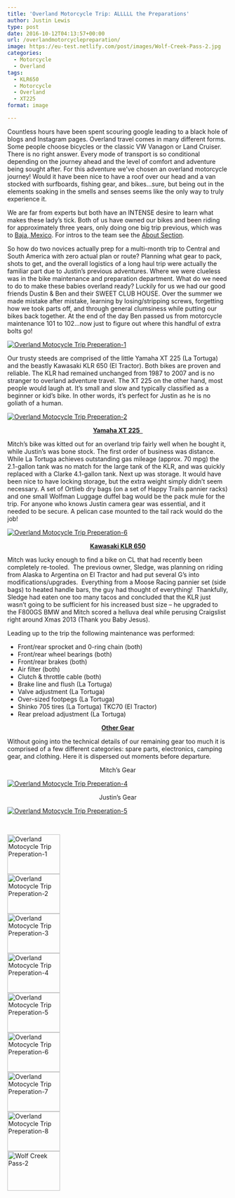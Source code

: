 ```yaml
---
title: 'Overland Motorcycle Trip: ALLLLL the Preparations'
author: Justin Lewis
type: post
date: 2016-10-12T04:13:57+00:00
url: /overlandmotorcyclepreparation/
image: https://eu-test.netlify.com/post/images/Wolf-Creek-Pass-2.jpg
categories:
  - Motorcycle
  - Overland
tags:
  - KLR650
  - Motorcycle
  - Overland
  - XT225
format: image

---
```

Countless hours have been spent scouring google leading to a black hole of blogs and Instagram pages. Overland travel comes in many different forms. Some people choose bicycles or the classic VW Vanagon or Land Cruiser. There is no right answer. Every mode of transport is so conditional depending on the journey ahead and the level of comfort and adventure being sought after. For this adventure we&#8217;ve chosen an overland motorcycle journey! Would it have been nice to have a roof over our head and a van stocked with surfboards, fishing gear, and bikes…sure, but being out in the elements soaking in the smells and senses seems like the only way to truly experience it.

We are far from experts but both have an INTENSE desire to learn what makes these lady’s tick. Both of us have owned our bikes and been riding for approximately three years, only doing one big trip previous, which was to [Baja, Mexico][1]. For intros to the team see the [About Section][2].<!--more-->

So how do two novices actually prep for a multi-month trip to Central and South America with zero actual plan or route? Planning what gear to pack, shots to get, and the overall logistics of a long haul trip were actually the familiar part due to Justin’s previous adventures. Where we were clueless was in the bike maintenance and preparation department. What do we need to do to make these babies overland ready? Luckily for us we had our good friends Dustin & Ben and their SWEET CLUB HOUSE. Over the summer we made mistake after mistake, learning by losing/stripping screws, forgetting how we took parts off, and through general clumsiness while putting our bikes back together. At the end of the day Ben passed us from motorcycle maintenance 101 to 102…now just to figure out where this handful of extra bolts go!

<div class="ngg-gallery-singlepic-image " style="">
  <a href="http://www.elevationupgrade.com/wp-content/gallery/Intro-to-Overland-Trip/Trip-Preperation-1.jpg"
		     title=""
             data-src="http://www.elevationupgrade.com/wp-content/gallery/Intro-to-Overland-Trip/Trip-Preperation-1.jpg"
             data-thumbnail="http://www.elevationupgrade.com/wp-content/gallery/Intro-to-Overland-Trip/thumbs/thumbs_Trip-Preperation-1.jpg"
             data-image-id="294"
             data-title="Overland Motocycle Trip Preperation-1"
             data-description=""
             target='_self'
             class="ngg-fancybox" rel="c4dd80414f9da13d19d9ce43656d3299"> <img class="ngg-singlepic"
             src="http://www.elevationupgrade.com/wp-content/gallery/Intro-to-Overland-Trip/dynamic/Trip-Preperation-1.jpg-nggid03294-ngg0dyn-0x0x100-00f0w010c010r110f110r010t010.jpg"
             alt="Overland Motocycle Trip Preperation-1"
             title="Overland Motocycle Trip Preperation-1"
 /> </a>
</div>

Our trusty steeds are comprised of the little Yamaha XT 225 (La Tortuga) and the beastly Kawasaki KLR 650 (El Tractor). Both bikes are proven and reliable. The KLR had remained unchanged from 1987 to 2007 and is no stranger to overland adventure travel. The XT 225 on the other hand, most people would laugh at. It’s small and slow and typically classified as a beginner or kid’s bike. In other words, it’s perfect for Justin as he is no goliath of a human.

<div class="ngg-gallery-singlepic-image " style="">
  <a href="http://www.elevationupgrade.com/wp-content/gallery/Intro-to-Overland-Trip/Trip-Preperation-2.jpg"
		     title=""
             data-src="http://www.elevationupgrade.com/wp-content/gallery/Intro-to-Overland-Trip/Trip-Preperation-2.jpg"
             data-thumbnail="http://www.elevationupgrade.com/wp-content/gallery/Intro-to-Overland-Trip/thumbs/thumbs_Trip-Preperation-2.jpg"
             data-image-id="295"
             data-title="Overland Motocycle Trip Preperation-2"
             data-description=""
             target='_self'
             class="ngg-fancybox" rel="41ad5f1f25988302de238e3e5123dbd4"> <img class="ngg-singlepic"
             src="http://www.elevationupgrade.com/wp-content/gallery/Intro-to-Overland-Trip/dynamic/Trip-Preperation-2.jpg-nggid03295-ngg0dyn-0x0x100-00f0w010c010r110f110r010t010.jpg"
             alt="Overland Motocycle Trip Preperation-2"
             title="Overland Motocycle Trip Preperation-2"
 /> </a>
</div>

<p style="text-align: center;">
  <strong><u>Yamaha XT 225  </u></strong>
</p>

Mitch’s bike was kitted out for an overland trip fairly well when he bought it, while Justin’s was bone stock. The first order of business was distance. While La Tortuga achieves outstanding gas mileage (approx. 70 mpg) the 2.1-gallon tank was no match for the large tank of the KLR, and was quickly replaced with a Clarke 4.1-gallon tank. Next up was storage. It would have been nice to have locking storage, but the extra weight simply didn’t seem necessary. A set of Ortlieb dry bags (on a set of Happy Trails pannier racks) and one small Wolfman Luggage duffel bag would be the pack mule for the trip. For anyone who knows Justin camera gear was essential, and it needed to be secure. A pelican case mounted to the tail rack would do the job!

<div class="ngg-gallery-singlepic-image " style="">
  <a href="http://www.elevationupgrade.com/wp-content/gallery/Intro-to-Overland-Trip/Trip-Preperation-6.jpg"
		     title=""
             data-src="http://www.elevationupgrade.com/wp-content/gallery/Intro-to-Overland-Trip/Trip-Preperation-6.jpg"
             data-thumbnail="http://www.elevationupgrade.com/wp-content/gallery/Intro-to-Overland-Trip/thumbs/thumbs_Trip-Preperation-6.jpg"
             data-image-id="299"
             data-title="Overland Motocycle Trip Preperation-6"
             data-description=""
             target='_self'
             class="ngg-fancybox" rel="63f72d301562321ad48bcb6b023b4863"> <img class="ngg-singlepic"
             src="http://www.elevationupgrade.com/wp-content/gallery/Intro-to-Overland-Trip/dynamic/Trip-Preperation-6.jpg-nggid03299-ngg0dyn-0x0x100-00f0w010c010r110f110r010t010.jpg"
             alt="Overland Motocycle Trip Preperation-6"
             title="Overland Motocycle Trip Preperation-6"
 /> </a>
</div>

<p style="text-align: center;">
  <strong><u>Kawasaki KLR 650</u></strong>
</p>

Mitch was lucky enough to find a bike on CL that had recently been completely re-tooled.  The previous owner, Sledge, was planning on riding from Alaska to Argentina on El Tractor and had put several G’s into modifications/upgrades.  Everything from a Moose Racing pannier set (side bags) to heated handle bars, the guy had thought of everything!  Thankfully, Sledge had eaten one too many tacos and concluded that the KLR just wasn’t going to be sufficient for his increased bust size – he upgraded to the F800GS BMW and Mitch scored a helluva deal while perusing Craigslist right around Xmas 2013 (Thank you Baby Jesus).

Leading up to the trip the following maintenance was performed:

  * Front/rear sprocket and 0-ring chain (both)
  * Front/rear wheel bearings (both)
  * Front/rear brakes (both)
  * Air filter (both)
  * Clutch & throttle cable (both)
  * Brake line and flush (La Tortuga)
  * Valve adjustment (La Tortuga)
  * Over-sized footpegs (La Tortuga)
  * Shinko 705 tires (La Tortuga) TKC70 (El Tractor)
  * Rear preload adjustment (La Tortuga)

<p style="text-align: center;">
  <strong><u>Other Gear</u></strong>
</p>

Without going into the technical details of our remaining gear too much it is comprised of a few different categories: spare parts, electronics, camping gear, and clothing. Here it is dispersed out moments before departure.

<p style="text-align: center;">
  Mitch&#8217;s Gear
</p>

<div class="ngg-gallery-singlepic-image " style="">
  <a href="http://www.elevationupgrade.com/wp-content/gallery/Intro-to-Overland-Trip/Trip-Preperation-4.jpg"
		     title=""
             data-src="http://www.elevationupgrade.com/wp-content/gallery/Intro-to-Overland-Trip/Trip-Preperation-4.jpg"
             data-thumbnail="http://www.elevationupgrade.com/wp-content/gallery/Intro-to-Overland-Trip/thumbs/thumbs_Trip-Preperation-4.jpg"
             data-image-id="297"
             data-title="Overland Motocycle Trip Preperation-4"
             data-description=""
             target='_self'
             class="ngg-fancybox" rel="263fcb29e5b88f288b6dc0f84a8e1c50"> <img class="ngg-singlepic"
             src="http://www.elevationupgrade.com/wp-content/gallery/Intro-to-Overland-Trip/dynamic/Trip-Preperation-4.jpg-nggid03297-ngg0dyn-0x0x100-00f0w010c010r110f110r010t010.jpg"
             alt="Overland Motocycle Trip Preperation-4"
             title="Overland Motocycle Trip Preperation-4"
 /> </a>
</div>

<p style="text-align: center;">
  Justin&#8217;s Gear
</p>

<div class="ngg-gallery-singlepic-image " style="">
  <a href="http://www.elevationupgrade.com/wp-content/gallery/Intro-to-Overland-Trip/Trip-Preperation-5.jpg"
		     title=""
             data-src="http://www.elevationupgrade.com/wp-content/gallery/Intro-to-Overland-Trip/Trip-Preperation-5.jpg"
             data-thumbnail="http://www.elevationupgrade.com/wp-content/gallery/Intro-to-Overland-Trip/thumbs/thumbs_Trip-Preperation-5.jpg"
             data-image-id="298"
             data-title="Overland Motocycle Trip Preperation-5"
             data-description=""
             target='_self'
             class="ngg-fancybox" rel="a60028d7228d7b3c64a9f3b6e46fc6cb"> <img class="ngg-singlepic"
             src="http://www.elevationupgrade.com/wp-content/gallery/Intro-to-Overland-Trip/dynamic/Trip-Preperation-5.jpg-nggid03298-ngg0dyn-0x0x100-00f0w010c010r110f110r010t010.jpg"
             alt="Overland Motocycle Trip Preperation-5"
             title="Overland Motocycle Trip Preperation-5"
 /> </a>
</div>

&nbsp;

<div
	class="ngg-galleryoverview ngg-ajax-pagination-none"
	id="ngg-gallery-1036-1">
  <!-- Thumbnails -->
  
  <div id="ngg-image-0" class="ngg-gallery-thumbnail-box" >
    <div class="ngg-gallery-thumbnail">
      <a href="http://www.elevationupgrade.com/wp-content/gallery/Intro-to-Overland-Trip/Trip-Preperation-1.jpg"
               title=""
               data-src="http://www.elevationupgrade.com/wp-content/gallery/Intro-to-Overland-Trip/Trip-Preperation-1.jpg"
               data-thumbnail="http://www.elevationupgrade.com/wp-content/gallery/Intro-to-Overland-Trip/thumbs/thumbs_Trip-Preperation-1.jpg"
               data-image-id="294"
               data-title="Overland Motocycle Trip Preperation-1"
               data-description=""
               data-image-slug="overland-motocycle-trip-preperation-1-3"
               class="ngg-fancybox" rel="1036"> <img
                    title="Overland Motocycle Trip Preperation-1"
                    alt="Overland Motocycle Trip Preperation-1"
                    src="http://www.elevationupgrade.com/wp-content/gallery/Intro-to-Overland-Trip/thumbs/thumbs_Trip-Preperation-1.jpg"
                    width="120"
                    height="90"
                    style="max-width:100%;"
 /> </a>
    </div>
  </div>
  
  <div id="ngg-image-1" class="ngg-gallery-thumbnail-box" >
    <div class="ngg-gallery-thumbnail">
      <a href="http://www.elevationupgrade.com/wp-content/gallery/Intro-to-Overland-Trip/Trip-Preperation-2.jpg"
               title=""
               data-src="http://www.elevationupgrade.com/wp-content/gallery/Intro-to-Overland-Trip/Trip-Preperation-2.jpg"
               data-thumbnail="http://www.elevationupgrade.com/wp-content/gallery/Intro-to-Overland-Trip/thumbs/thumbs_Trip-Preperation-2.jpg"
               data-image-id="295"
               data-title="Overland Motocycle Trip Preperation-2"
               data-description=""
               data-image-slug="overland-motocycle-trip-preperation-2-3"
               class="ngg-fancybox" rel="1036"> <img
                    title="Overland Motocycle Trip Preperation-2"
                    alt="Overland Motocycle Trip Preperation-2"
                    src="http://www.elevationupgrade.com/wp-content/gallery/Intro-to-Overland-Trip/thumbs/thumbs_Trip-Preperation-2.jpg"
                    width="120"
                    height="90"
                    style="max-width:100%;"
 /> </a>
    </div>
  </div>
  
  <div id="ngg-image-2" class="ngg-gallery-thumbnail-box" >
    <div class="ngg-gallery-thumbnail">
      <a href="http://www.elevationupgrade.com/wp-content/gallery/Intro-to-Overland-Trip/Trip-Preperation-3.jpg"
               title=""
               data-src="http://www.elevationupgrade.com/wp-content/gallery/Intro-to-Overland-Trip/Trip-Preperation-3.jpg"
               data-thumbnail="http://www.elevationupgrade.com/wp-content/gallery/Intro-to-Overland-Trip/thumbs/thumbs_Trip-Preperation-3.jpg"
               data-image-id="296"
               data-title="Overland Motocycle Trip Preperation-3"
               data-description=""
               data-image-slug="overland-motocycle-trip-preperation-3-3"
               class="ngg-fancybox" rel="1036"> <img
                    title="Overland Motocycle Trip Preperation-3"
                    alt="Overland Motocycle Trip Preperation-3"
                    src="http://www.elevationupgrade.com/wp-content/gallery/Intro-to-Overland-Trip/thumbs/thumbs_Trip-Preperation-3.jpg"
                    width="120"
                    height="90"
                    style="max-width:100%;"
 /> </a>
    </div>
  </div>
  
  <div id="ngg-image-3" class="ngg-gallery-thumbnail-box" >
    <div class="ngg-gallery-thumbnail">
      <a href="http://www.elevationupgrade.com/wp-content/gallery/Intro-to-Overland-Trip/Trip-Preperation-4.jpg"
               title=""
               data-src="http://www.elevationupgrade.com/wp-content/gallery/Intro-to-Overland-Trip/Trip-Preperation-4.jpg"
               data-thumbnail="http://www.elevationupgrade.com/wp-content/gallery/Intro-to-Overland-Trip/thumbs/thumbs_Trip-Preperation-4.jpg"
               data-image-id="297"
               data-title="Overland Motocycle Trip Preperation-4"
               data-description=""
               data-image-slug="overland-motocycle-trip-preperation-4-3"
               class="ngg-fancybox" rel="1036"> <img
                    title="Overland Motocycle Trip Preperation-4"
                    alt="Overland Motocycle Trip Preperation-4"
                    src="http://www.elevationupgrade.com/wp-content/gallery/Intro-to-Overland-Trip/thumbs/thumbs_Trip-Preperation-4.jpg"
                    width="120"
                    height="90"
                    style="max-width:100%;"
 /> </a>
    </div>
  </div>
  
  <div id="ngg-image-4" class="ngg-gallery-thumbnail-box" >
    <div class="ngg-gallery-thumbnail">
      <a href="http://www.elevationupgrade.com/wp-content/gallery/Intro-to-Overland-Trip/Trip-Preperation-5.jpg"
               title=""
               data-src="http://www.elevationupgrade.com/wp-content/gallery/Intro-to-Overland-Trip/Trip-Preperation-5.jpg"
               data-thumbnail="http://www.elevationupgrade.com/wp-content/gallery/Intro-to-Overland-Trip/thumbs/thumbs_Trip-Preperation-5.jpg"
               data-image-id="298"
               data-title="Overland Motocycle Trip Preperation-5"
               data-description=""
               data-image-slug="overland-motocycle-trip-preperation-5-3"
               class="ngg-fancybox" rel="1036"> <img
                    title="Overland Motocycle Trip Preperation-5"
                    alt="Overland Motocycle Trip Preperation-5"
                    src="http://www.elevationupgrade.com/wp-content/gallery/Intro-to-Overland-Trip/thumbs/thumbs_Trip-Preperation-5.jpg"
                    width="120"
                    height="90"
                    style="max-width:100%;"
 /> </a>
    </div>
  </div>
  
  <div id="ngg-image-5" class="ngg-gallery-thumbnail-box" >
    <div class="ngg-gallery-thumbnail">
      <a href="http://www.elevationupgrade.com/wp-content/gallery/Intro-to-Overland-Trip/Trip-Preperation-6.jpg"
               title=""
               data-src="http://www.elevationupgrade.com/wp-content/gallery/Intro-to-Overland-Trip/Trip-Preperation-6.jpg"
               data-thumbnail="http://www.elevationupgrade.com/wp-content/gallery/Intro-to-Overland-Trip/thumbs/thumbs_Trip-Preperation-6.jpg"
               data-image-id="299"
               data-title="Overland Motocycle Trip Preperation-6"
               data-description=""
               data-image-slug="overland-motocycle-trip-preperation-6-3"
               class="ngg-fancybox" rel="1036"> <img
                    title="Overland Motocycle Trip Preperation-6"
                    alt="Overland Motocycle Trip Preperation-6"
                    src="http://www.elevationupgrade.com/wp-content/gallery/Intro-to-Overland-Trip/thumbs/thumbs_Trip-Preperation-6.jpg"
                    width="120"
                    height="90"
                    style="max-width:100%;"
 /> </a>
    </div>
  </div>
  
  <div id="ngg-image-6" class="ngg-gallery-thumbnail-box" >
    <div class="ngg-gallery-thumbnail">
      <a href="http://www.elevationupgrade.com/wp-content/gallery/Intro-to-Overland-Trip/Trip-Preperation-7.jpg"
               title=""
               data-src="http://www.elevationupgrade.com/wp-content/gallery/Intro-to-Overland-Trip/Trip-Preperation-7.jpg"
               data-thumbnail="http://www.elevationupgrade.com/wp-content/gallery/Intro-to-Overland-Trip/thumbs/thumbs_Trip-Preperation-7.jpg"
               data-image-id="300"
               data-title="Overland Motocycle Trip Preperation-7"
               data-description=""
               data-image-slug="overland-motocycle-trip-preperation-7-3"
               class="ngg-fancybox" rel="1036"> <img
                    title="Overland Motocycle Trip Preperation-7"
                    alt="Overland Motocycle Trip Preperation-7"
                    src="http://www.elevationupgrade.com/wp-content/gallery/Intro-to-Overland-Trip/thumbs/thumbs_Trip-Preperation-7.jpg"
                    width="120"
                    height="90"
                    style="max-width:100%;"
 /> </a>
    </div>
  </div>
  
  <div id="ngg-image-7" class="ngg-gallery-thumbnail-box" >
    <div class="ngg-gallery-thumbnail">
      <a href="http://www.elevationupgrade.com/wp-content/gallery/Intro-to-Overland-Trip/Trip-Preperation-8.jpg"
               title=""
               data-src="http://www.elevationupgrade.com/wp-content/gallery/Intro-to-Overland-Trip/Trip-Preperation-8.jpg"
               data-thumbnail="http://www.elevationupgrade.com/wp-content/gallery/Intro-to-Overland-Trip/thumbs/thumbs_Trip-Preperation-8.jpg"
               data-image-id="301"
               data-title="Overland Motocycle Trip Preperation-8"
               data-description=""
               data-image-slug="overland-motocycle-trip-preperation-8-3"
               class="ngg-fancybox" rel="1036"> <img
                    title="Overland Motocycle Trip Preperation-8"
                    alt="Overland Motocycle Trip Preperation-8"
                    src="http://www.elevationupgrade.com/wp-content/gallery/Intro-to-Overland-Trip/thumbs/thumbs_Trip-Preperation-8.jpg"
                    width="120"
                    height="90"
                    style="max-width:100%;"
 /> </a>
    </div>
  </div>
  
  <div id="ngg-image-8" class="ngg-gallery-thumbnail-box" >
    <div class="ngg-gallery-thumbnail">
      <a href="http://www.elevationupgrade.com/wp-content/gallery/Intro-to-Overland-Trip/Wolf-Creek-Pass-2.jpg"
               title=""
               data-src="http://www.elevationupgrade.com/wp-content/gallery/Intro-to-Overland-Trip/Wolf-Creek-Pass-2.jpg"
               data-thumbnail="http://www.elevationupgrade.com/wp-content/gallery/Intro-to-Overland-Trip/thumbs/thumbs_Wolf-Creek-Pass-2.jpg"
               data-image-id="302"
               data-title="Wolf Creek Pass-2"
               data-description=""
               data-image-slug="wolf-creek-pass-2-5"
               class="ngg-fancybox" rel="1036"> <img
                    title="Wolf Creek Pass-2"
                    alt="Wolf Creek Pass-2"
                    src="http://www.elevationupgrade.com/wp-content/gallery/Intro-to-Overland-Trip/thumbs/thumbs_Wolf-Creek-Pass-2.jpg"
                    width="120"
                    height="90"
                    style="max-width:100%;"
 /> </a>
    </div>
  </div>
  
  <!-- Pagination -->
  
  <div class='ngg-clear'>
  </div>
</div>

 [1]: http://www.elevationupgrade.com/baja-the-adventure-of-la-tortuga-y-amigos/
 [2]: http://www.elevationupgrade.com/about/